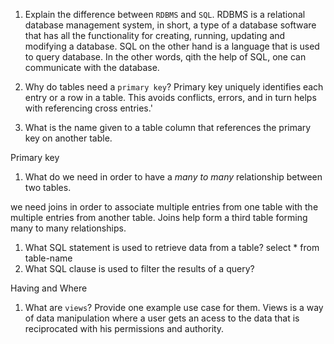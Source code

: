
1. Explain the difference between `RDBMS` and `SQL`.
RDBMS is a relational database management system, in short, a type of a database software that has all the functionality for creating, running, updating and modifying a database. SQL on the other hand is a language that is used to query database. In the other words, qith the help of SQL, one can communicate with the database.
1. Why do tables need a `primary key`?
Primary key uniquely identifies each entry or a row in a table. This avoids conflicts, errors, and in turn helps with referencing cross entries.'


1. What is the name given to a table column that references the primary key on another table.

Primary key

1. What do we need in order to have a _many to many_ relationship between two tables.

we need joins in order to associate multiple entries from one table with the multiple entries from another table. Joins help form a third table forming many to many relationships.
1. What SQL statement is used to retrieve data from a table?
select * from table-name
1. What SQL clause is used to filter the results of a query?

Having and Where
1. What are `views`? Provide one example use case for them.
Views is a way of data manipulation where a user gets an acess to the data that is reciprocated with his permissions and authority.